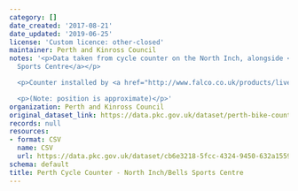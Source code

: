 ```yaml
---
category: []
date_created: '2017-08-21'
date_updated: '2019-06-25'
license: 'Custom licence: other-closed'
maintainer: Perth and Kinross Council
notes: '<p>Data taken from cycle counter on the North Inch, alongside <a href="https://www.google.co.uk/maps/place/56%C2%B024''10.7%22N+3%C2%B026''02.1%22W/@56.4026754,-3.4344972,18.25z/data=!4m5!3m4!1s0x0:0x0!8m2!3d56.402973!4d-3.433914">Bells
  Sports Centre</a></p>

  <p>Counter installed by <a href="http://www.falco.co.uk/products/live-cycle-counter-data/">Falco</a>.</p>

  <p>(Note: position is approximate)</p>'
organization: Perth and Kinross Council
original_dataset_link: https://data.pkc.gov.uk/dataset/perth-bike-counts
records: null
resources:
- format: CSV
  name: CSV
  url: https://data.pkc.gov.uk/dataset/cb6e3218-5fcc-4324-9450-632a15593396/resource/b5a25b82-4372-413f-9143-486e9fefceae/download/bike-counter-north-inch.csv
schema: default
title: Perth Cycle Counter - North Inch/Bells Sports Centre
---
```

